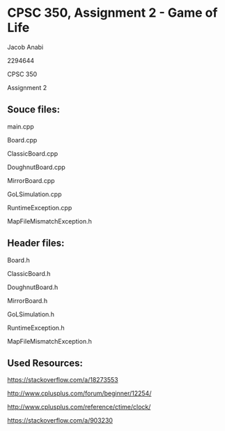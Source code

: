 # CPSC 350, Assignment 2 - Game of Life

Jacob Anabi

2294644

CPSC 350

Assignment 2


## Souce files:

main.cpp

Board.cpp

ClassicBoard.cpp

DoughnutBoard.cpp

MirrorBoard.cpp

GoLSimulation.cpp

RuntimeException.cpp

MapFileMismatchException.h


## Header files:

Board.h

ClassicBoard.h

DoughnutBoard.h

MirrorBoard.h

GoLSimulation.h

RuntimeException.h

MapFileMismatchException.h

## Used Resources:

https://stackoverflow.com/a/18273553

http://www.cplusplus.com/forum/beginner/12254/

http://www.cplusplus.com/reference/ctime/clock/

https://stackoverflow.com/a/903230
